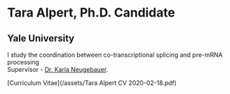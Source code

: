 # Tara Alpert, Ph.D. Candidate
## Yale University

I study the coordination between co-transcriptional splicing and pre-mRNA processing\
Supervisor - [Dr. Karla Neugebauer](https://www.neugebauerlab.com/).

[Curriculum Vitae](/assets/Tara Alpert CV 2020-02-18.pdf)

